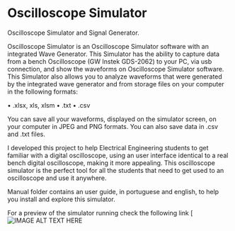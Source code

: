 # Oscilloscope Simulator

Oscilloscope Simulator and Signal Generator.

Oscilloscope Simulator is an Oscilloscope Simulator software with an integrated Wave Generator.
This Simulator has the ability to capture data from a bench Oscilloscope (GW Instek GDS-2062) to your PC, via usb connection, and show the waveforms on Oscilloscope Simulator software. This Simulator also allows you to analyze waveforms that were generated by the integrated wave generator and from storage files on your computer in the following formats:

• .xlsx, xls, xlsm 
• .txt
• .csv

You can save all your waveforms, displayed on the simulator screen, on your computer in JPEG and PNG formats. You can also save data in .csv and .txt files.

I developed this project to help Electrical Engineering students to get familiar with a digital oscilloscope, using an user interface identical to a real bench digital oscilloscope, making it more appealing. This oscilloscope simulator is the perfect tool for all the students that need to get used to an oscilloscope and use it anywhere.

Manual folder contains an user guide, in portuguese and english, to help you install and explore this simulator.

For a preview of the simulator running check the following link
[![IMAGE ALT TEXT HERE](https://www.youtube.com/watch?v=E2pwkb2tiyY)
